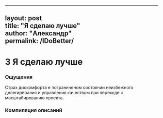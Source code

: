 
---                                                                                                                                                           
layout: post                                                                                                                                                  
title: "Я сделаю лучше"                                                                                                                                       
author: "Александр"                                                                                                                                           
permalink: /IDoBetter/                                                                                                                             
---                                                                                                                                                           
                                                                                                                                                              
# 3 Я сделаю лучше

### Ощущения
Страх дискомфорта e пограниченом состоянии неизбежного делегирвоания и управления качеством при переходе к масштабированию проекта.

### Компиляция описаний

